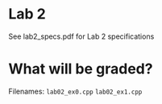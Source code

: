# Lab 2
See lab2_specs.pdf for Lab 2 specifications

# What will be graded?
Filenames: `lab02_ex0.cpp` `lab02_ex1.cpp`